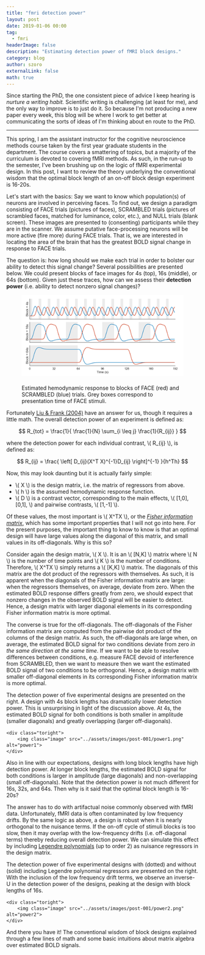 ```yaml
---
title: "fmri detection power"
layout: post
date: 2019-01-06 00:00
tag:
  - fmri
headerImage: false
description: "Estimating detection power of fMRI block designs."
category: blog
author: szoro
externalLink: false
math: true
---
```


Since starting the PhD, the one consistent piece of advice I keep hearing is
*nurture a writing habit.* Scientific writing is challenging (at least for me), and
the only way to improve is to just do it. So because I'm not producing a new paper
every week, this blog will be where I work to get better at communicating the sorts
of ideas of I'm thinking about en route to the PhD.

---

This spring, I am the assistant instructor for the cognitive neuroscience methods
course taken by the first year graduate students in the department. The course
covers a smattering of topics, but a majority of the curriculum is devoted to
covering fMRI methods. As such, in the run-up to the semester, I've been
brushing up on the logic of fMRI experimental design. In this post, I want to
review the theory underlying the conventional wisdom that the optimal block length
of an on-off block design experiment is 16-20s.

Let's start with the basics: Say we want to know which population(s) of neurons
are involved in perceiving faces. To find out, we design a paradigm consisting
of FACE trials (pictures of faces), SCRAMBLED trials (pictures of scrambled faces,
matched for luminance, color, etc.), and NULL trials (blank screen). These images
are presented to (consenting) participants while they are in the scanner. We assume
putative face-processing neurons will be more active (fire more) during FACE
trials. That is, we are interested in locating the area of the brain that has the
greatest BOLD signal change in response to FACE trials.

The question is: how long should we make each trial in order to bolster our ability
to detect this signal change? Several possibilities are presented below. We could
present blocks of face images for 4s (top), 16s (middle), or 64s (bottom). Given
just these traces, how can we assess their **detection power** (i.e. ability to
detect nonzero signal changes)?

<figure>
    <img class="bigger-image"
      src="../assets/images/post-001/designs.png" alt="designs"
      style="margin-top: 0px; margin-bottom: 20px"
    />
    <figcaption style="text-align: left">
      Estimated hemodynamic response to blocks of FACE (red) and SCRAMBLED (blue)
      trials. Grey boxes correspond to presentation time of FACE stimuli.
    </figcaption>
</figure>

Fortunately <a href="https://www.ncbi.nlm.nih.gov/pubmed/14741676">Liu &
Frank (2004)</a> have an answer for us, though it requires a little math. The
overall detection power of an experiment is defined as:

$$ R_{tot} = \frac{1}{ \frac{1}{N} \sum_{i \leq j} \frac{1}{R_{ij}} } $$

where the detection power for each individual contrast, \\( R_{ij} \\), is defined as:

$$ R_{ij} = \frac{ \left[ D_{ij}(X^T X)^{-1}D_{ij} \right]^{-1} }{h^Th} $$

Now, this may look daunting but it is actually fairly simple:

- \\( X \\) is the design matrix, i.e. the matrix of regressors from above.
- \\( h \\) is the assumed hemodynamic response function.
- \\( D \\) is a contrast vector, corresponding to the main effects, \\( [1,0], [0,1], \\)
  and pairwise contrasts, \\( [1,-1] \\).

Of these values, the most important is \\( X^TX \\), or the
<a href="https://en.wikipedia.org/wiki/Fisher_information">*Fisher
information matrix*</a>, which has some important properties that I will not go
into here. For the present purposes, the important thing to know to know is that
an optimal design will have large values along the diagonal of this matrix, and
small values in its off-diagonals. Why is this so?

Consider again the design matrix, \\( X \\). It is an \\( [N,K] \\) matrix where
\\( N \\) is the number of time points and \\( K \\) is the number of conditions.
Therefore, \\( X^TX \\) simply returns a \\( [K,K] \\) matrix. The diagonals of
this matrix are the dot product of the regressors with themselves. As such, it
is apparent when the diagonals of the Fisher information matrix are large: when
the regressors themselves, on average, deviate from zero. When the estimated BOLD
response differs greatly from zero, we should expect that nonzero changes in the
observed BOLD signal will be easier to detect. Hence, a design matrix with larger
diagonal elements in its corresponding Fisher information matrix is more optimal.

The converse is true for the off-diagonals. The off-diagonals of the Fisher information
matrix are computed from the pairwise dot product of the columns of the design
matrix. As such, the off-diagonals are large when, on average, the estimated BOLD
signal for two conditions deviate from zero *in the same direction at the same
time*. If we want to be able to resolve differences between conditions,
e.g. measure FACE devoid of interference from SCRAMBLED, then we want to measure
then we want the estimated BOLD signal of two conditions to be orthogonal. Hence,
a design matrix with smaller off-diagonal elements in its corresponding Fisher
information matrix is more optimal.

<div class="side-by-side">
    <div class="toleft">
        <p>The detection power of five experimental designs are presented on the
        right. A design with 4s block lengths has dramatically lower detection power.
        This is unsurprising in light of the discussion above. At 4s, the estimated
        BOLD signal for both conditions is both smaller in amplitude (smaller
        diagonals) and greatly overlapping (larger off-diagonals).</p>
    </div>

    <div class="toright">
        <img class="image" src="../assets/images/post-001/power1.png" alt="power1">
    </div>
</div>

Also in line with our expectations, designs with long block lengths have high
detection power. At longer block lengths, the estimated BOLD signal for both
conditions is larger in amplitude (large diagonals) and non-overlapping (small
off-diagonals). Note that the detection power is not much different for 16s, 32s,
and 64s. Then why is it said that the optimal block length is 16-20s?

The answer has to do with artifactual noise commonly observed with fMRI data.
Unfortunately, fMRI data is often contaminated by low frequency drifts. By the
same logic as above, a design is robust when it is nearly orthogonal to the nuisance
terms. If the on-off cycle of stimuli blocks is too slow, then it may overlap
with the low-frequency drifts (i.e. off-diagonal terms) thereby reducing overall
detection power. We can simulate this effect by including
<a href="https://en.wikipedia.org/wiki/Legendre_polynomials">Legendre polynomials</a>
(up to order 2) as nuisance regressors in the design matrix.

<div class="side-by-side">
    <div class="toleft">
        <p>The detection power of five experimental designs with (dotted) and without
        (solid) including Legendre polynomial regressors are presented on the right.
        With the inclusion of the low frequency drift terms, we observe an inverse-U
        in the detection power of the designs, peaking at the design with block
        lengths of 16s.</p>
    </div>

    <div class="toright">
        <img class="image" src="../assets/images/post-001/power2.png" alt="power2">
    </div>
</div>

And there you have it! The conventional wisdom of block designs explained through
a few lines of math and some basic intuitions about matrix algebra over estimated
BOLD signals.
